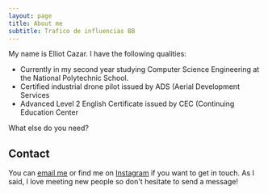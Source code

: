 ```yaml
---
layout: page
title: About me
subtitle: Trafico de influencias BB
---
```


My name is Elliot Cazar. I have the following qualities:

- Currently in my second year studying Computer Science Engineering at the National Polytechnic School.
- Certified industrial drone pilot issued by ADS (Aerial Development Services
- Advanced Level 2 English Certificate issued by CEC (Continuing Education Center

What else do you need?

## Contact

You can [email me](mailto:elliot.cazar12@gmail.com)  or find me on [Instagram](https://www.instagram.com/elliot.l12/) if you want to get in touch. As I said, I love meeting new people so don't hesitate to send a message!
